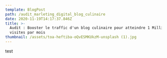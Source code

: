 ```yaml
---
template: BlogPost
path: /audit_marleting_digital_blog_culinaire
date: 2020-11-19T14:17:37.846Z
title: >-
  Audit : Booster le traffic d'un blog culinaire pour atteindre 1 Million de
  visites par mois
thumbnail: /assets/toa-heftiba-oQvESMKUkzM-unsplash (1).jpg
---
```

test
